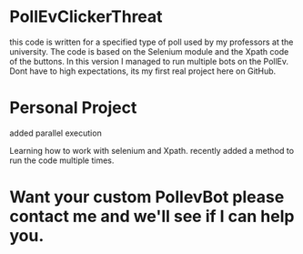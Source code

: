 # PollEvClickerThreat
this code is written for a specified type of poll used by my professors at the university. The code is based on the Selenium module and the Xpath code of the buttons. 
In this version I managed to run multiple bots on the PollEv.
Dont have to high expectations, its my first real project here on GitHub. 

# Personal Project
added parallel execution

Learning how to work with selenium and Xpath.
recently added a method to run the code multiple times.

# Want your custom PollevBot please contact me and we'll see if I can help you.
